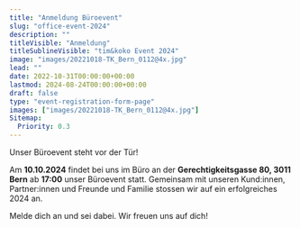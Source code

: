 ```yaml
---
title: "Anmeldung Büroevent"
slug: "office-event-2024"
description: ""
titleVisible: "Anmeldung"
titleSublineVisible: "tim&koko Event 2024"
image: "images/20221018-TK_Bern_0112@4x.jpg"
lead: ""
date: 2022-10-31T00:00:00+00:00
lastmod: 2024-08-24T00:00:00+00:00
draft: false
type: "event-registration-form-page"
images: ["images/20221018-TK_Bern_0112@4x.jpg"]
Sitemap:
  Priority: 0.3
---
```


Unser Büroevent steht vor der Tür!

Am **10.10.2024** findet bei uns im Büro an der **Gerechtigkeitsgasse 80, 3011 Bern** ab **17:00** unser Büroevent statt. Gemeinsam mit unseren Kund:innen, Partner:innen und Freunde und Familie stossen wir auf ein erfolgreiches 2024 an.

Melde dich an und sei dabei. Wir freuen uns auf dich!
